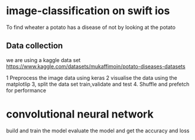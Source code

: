 #  image-classification on swift ios

To find wheater a potato has a disease of  not by looking at the potato

## Data collection

we are using a kaggle data set  https://www.kaggle.com/datasets/mukaffimoin/potato-diseases-datasets

1 Preprocess the image data using keras
2 visualise the data using the matplotlip
3, split the data set train,validate and test
4. Shuffle and prefetch  for performance


# convolutional neural network
build and train the model
evaluate the model and get the accuracy and loss







